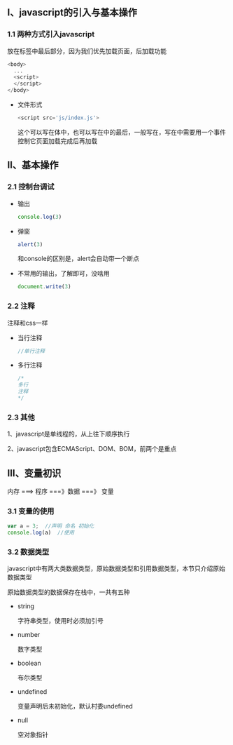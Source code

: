 ## Ⅰ、javascript的引入与基本操作

### 1.1 两种方式引入javascript



  放在<body>标签中最后部分，因为我们优先加载页面，后加载功能

  ```javascript
  <body>
  	...
  	<script>
  	</script>
  </body>
  ```

- 文件形式

  ```javascript
  <script src='js/index.js'>
  ```

  这个可以写在<body>体中，也可以写在<head>中的最后，一般写在<body>，写在<head>中需要用一个事件控制它页面加载完成后再加载

## Ⅱ、基本操作

### 2.1 控制台调试

- 输出

  ```javascript
  console.log(3)
  ```

- 弹窗

  ```javascript
  alert(3)
  ```

  和console的区别是，alert会自动带一个断点

- 不常用的输出，了解即可，没啥用

  ```javascript
  document.write(3)
  ```

### 2.2 注释

注释和css一样

- 当行注释

  ```javascript
  //单行注释
  ```

  

- 多行注释

  ```javascript
  /*
  多行
  注释
  */
  ```

### 2.3 其他

1、javascript是单线程的，从上往下顺序执行

2、javascript包含ECMAScript、DOM、BOM，前两个是重点

## Ⅲ、变量初识

内存 ===> 程序 ===》数据 ===》 变量

### 3.1 变量的使用

```javascript
var a = 3;	//声明 命名 初始化
console.log(a)	//使用
```

### 3.2 数据类型

javascript中有两大类数据类型，原始数据类型和引用数据类型，本节只介绍原始数据类型

原始数据类型的数据保存在栈中，一共有五种

- string

  字符串类型，使用时必须加引号

- number

  数字类型

- boolean

  布尔类型

- undefined

  变量声明后未初始化，默认村委undefined

- null

  空对象指针
